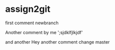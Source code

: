 # assign2git

first comment
newbranch

Another comment by me ';sjdklfjlkjdf'

and another 
Hey another comment change
master
